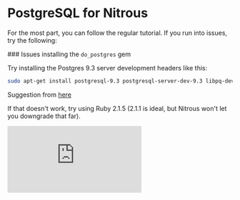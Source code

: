 # PostgreSQL for Nitrous

For the most part, you can follow the regular tutorial. If you run into issues, try the following:

### Issues installing the `do_postgres` gem

Try installing the Postgres 9.3 server development headers like this:

```sh
sudo apt-get install postgresql-9.3 postgresql-server-dev-9.3 libpq-dev
```

Suggestion from [here](https://github.com/datamapper/do/issues/66)

If that doesn't work, try using Ruby 2.1.5 (2.1.1 is ideal, but Nitrous won't let you downgrade that far).


![Tracking pixel](https://githubanalytics.herokuapp.com/course/pills/postgres_nitrous.md)
